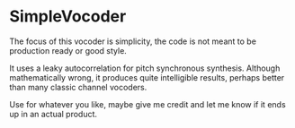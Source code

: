 # SimpleVocoder

The focus of this vocoder is simplicity, the code is not meant to be production ready or good style.

It uses a leaky autocorrelation for pitch synchronous synthesis. Although mathematically wrong, it produces quite intelligible results, perhaps better than many classic channel vocoders.

Use for whatever you like, maybe give me credit and let me know if it ends up in an actual product.



